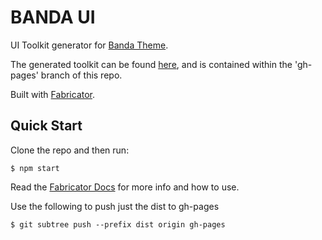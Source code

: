# BANDA UI

UI Toolkit generator for [Banda Theme](https://github.com/alexharris/banda-theme).

The generated toolkit can be found [here](http://alexharris.github.io/banda-ui/), and is contained within the 'gh-pages' branch of this repo.

Built with [Fabricator](http://fbrctr.github.io/).


## Quick Start

Clone the repo and then run:

```shell
$ npm start
```
Read the [Fabricator Docs](http://fbrctr.github.io/docs) for more info and how to use.

Use the following to push just the dist to gh-pages

```shell
$ git subtree push --prefix dist origin gh-pages
```

